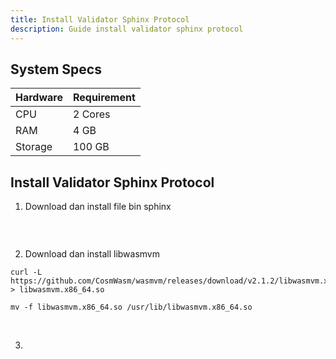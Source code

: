 ```yaml
---
title: Install Validator Sphinx Protocol
description: Guide install validator sphinx protocol
---
```


## System Specs
| Hardware  |	Requirement |
|-----------|---------------|
| CPU	    | 2 Cores       |
| RAM	    | 4 GB          |
| Storage   | 100 GB        |


## Install Validator Sphinx Protocol

1. Download dan install file bin sphinx

```

```
</br>

2. Download dan install libwasmvm

```
curl -L https://github.com/CosmWasm/wasmvm/releases/download/v2.1.2/libwasmvm.x86_64.so > libwasmvm.x86_64.so
```

```
mv -f libwasmvm.x86_64.so /usr/lib/libwasmvm.x86_64.so
```
</br>

3. 